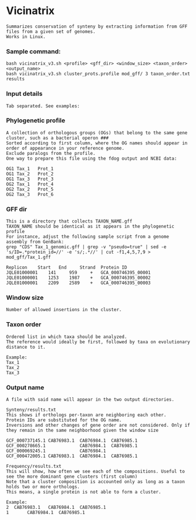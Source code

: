# Vicinatrix
    Summarizes conservation of synteny by extracting information from GFF files from a given set of genomes.
    Works in Linux.

###   Sample command:   ###

    bash vicinatrix_v3.sh <profile> <gff_dir> <window_size> <taxon_order> <output_name>
    bash vicinatrix_v3.sh cluster_prots.profile mod_gff/ 3 taxon_order.txt results

###   Input details   ###
    Tab separated. See examples:

### Phylogenetic profile ###
    A collection of orthologous groups (OGs) that belong to the same gene cluster, such as a bacterial operon ###
    Sorted according to first column, where the OG names should appear in order of appearance in your reference genome.
    Exclude paralogs from the profile.
    One way to prepare this file using the fdog output and NCBI data:
    
    OG1	Tax_1	Prot_1
    OG1	Tax_2	Prot_2
    OG1	Tax_3	Prot_3
    OG2	Tax_1	Prot_4
    OG2	Tax_2	Prot_5
    OG2	Tax_3	Prot_6

### GFF dir ###
    This is a directory that collects TAXON_NAME.gff
    TAXON_NAME should be identical as it appears in the phylogenetic profile
    For instance, adjust the following sample script from a genome assembly from GenBank:
    grep "CDS" Tax_1_genomic.gff | grep -v "pseudo=true" | sed -e 's/ID=.*protein_id=//' -e 's/;.*//' | cut -f1,4,5,7,9 > mod_gff/Tax_1.gff
    
    Replicon 	Start 	End 	Strand 	Protein ID
    JQLE01000001 	141 	959 	+ 	GCA_000746395_00001
    JQLE01000001 	1253 	1987 	+ 	GCA_000746395_00002
    JQLE01000001 	2209 	2589 	+ 	GCA_000746395_00003

### Window size ###
    Number of allowed insertions in the cluster.

### Taxon order ###
    Ordered list in which taxa should be analyzed.
    The reference would ideally be first, followed by taxa on evolutionary distance to it.

    Example:
    Tax_1
    Tax_2
    Tax_3

### Output name ###
    A file with said name will appear in the two output directories.

    Synteny/results.txt
    This shows if orthologs per-taxon are neighboring each other.
    Protein IDs are substituted for the OG name.
    Inversions and other changes of gene order are not considered. Only if they remain in the same neighborhood given the window size
    
    GCF_000737145.1	CAB76983.1	CAB76984.1	CAB76985.1
    GCF_000278665.1		        CAB76984.1	CAB76985.1
    GCF_000069245.1		        CAB76984.1
    GCF_000472005.1	CAB76983.1	CAB76984.1	CAB76985.1
    
    Frequency/results.txt
    This will show, how often we see each of the compositions. Useful to see the more dominant gene clusters (first column)
    Note that a cluster composition is accounted only as long as a taxon holds two or more orthologs.
    This means, a single protein is not able to form a cluster.
    
    Example:
    2  CAB76983.1	CAB76984.1	CAB76985.1
    1		CAB76984.1	CAB76985.1
